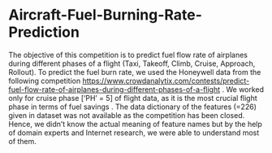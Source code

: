 # Aircraft-Fuel-Burning-Rate-Prediction
 The objective of this competition is to predict fuel flow rate of airplanes during different phases of a flight (Taxi, Takeoff, Climb, Cruise, Approach, Rollout). 
 To predict the fuel burn rate, we used the Honeywell data from the following competition https://www.crowdanalytix.com/contests/predict-fuel-flow-rate-of-airplanes-during-different-phases-of-a-flight .
We worked only for cruise phase [‘PH’ = 5] of flight data, as it is the most crucial flight phase in terms of fuel savings .
The data dictionary of the features (=226) given in dataset was not available as the competition has been closed. Hence, we didn’t know the actual meaning of feature names but by the help of domain experts and Internet research, we were able to understand most of them. 
